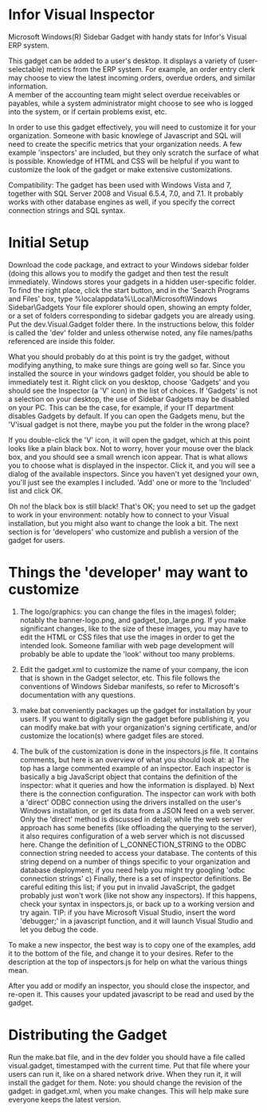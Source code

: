 Infor Visual Inspector
======================

Microsoft Windows(R) Sidebar Gadget with handy stats for Infor's Visual ERP system.

This gadget can be added to a user's desktop.  It displays a variety of (user-selectable) metrics from the ERP system.
For example, an order entry clerk may choose to view the latest incoming orders, overdue orders, and similar information.  
A member of the accounting team might select overdue receivables or payables, while a system administrator might 
choose to see who is logged into the system, or if certain problems exist, etc.

In order to use this gadget effectively, you will need to customize it for your organization.  Someone with basic knowlege of
Javascript and SQL will need to create the specific metrics that your organization needs.  A few example 'inspectors' are
included, but they only scratch the surface of what is possible.  Knowledge of HTML and CSS will be helpful if you want to 
customize the look of the gadget or make extensive customizations.

Compatibility:
The gadget has been used with Windows Vista and 7, together with SQL Server 2008 and Visual 6.5.4, 7.0, and 7.1.  It probably works with other database engines as well, if you specify the correct connection strings and SQL syntax.

Initial Setup
=============
Download the code package, and extract to your Windows sidebar folder (doing this allows you to modify the gadget and then 
test the result immediately.  Windows stores your gadgets in a hidden user-specific folder.  To find the right place, click the start button, and in the 'Search Programs and Files' box, type 
%localappdata%\Local\Microsoft\Windows Sidebar\Gadgets
Your file explorer should open, showing an empty folder, or a set of folders corresponding to sidebar gadgets you are already using.
Put the dev.Visual.Gadget folder there.  In the instructions below, this folder is called the 'dev' folder and unless otherwise noted, any file names/paths referenced are inside this folder.

What you should probably do at this point is try the gadget, without modifying anything, to make sure things are going well so far.  Since you installed the source in your windows gadget folder, you should be able to immediately test it.  Right click on you desktop, choose 'Gadgets' and you should see the Inspector (a 'V' icon) in the list of choices.  If 'Gadgets' is not a selection on your desktop, the use of Sidebar Gadgets may be disabled on your PC.  This can be the case, for example, if your IT department disables Gadgets by default.  If you can open the Gadgets menu, but the 'V'isual gadget is not there, maybe you put the folder in the wrong place?

If you double-click the 'V' icon, it will open the gadget, which at this point looks like a plain black box.  Not to worry, hover your mouse over the black box, and you should see a small wrench icon appear.  That is what allows you to choose what is displayed in the inspector.  Click it, and you will see a dialog of the available inspectors.  Since you haven't yet designed your own, you'll just see the examples I included.  'Add' one or more to the 'Included' list and click OK. 

Oh no! the black box is still black!  That's OK; you need to set up the gadget to work in your environment: notably how to connect to your Visual installation, but you might also want to change the look a bit.  The next section is for 'developers' who customize and publish a version of the gadget for users.

Things the 'developer' may want to customize
============================================
1) The logo/graphics: you can change the files in the images\ folder; notably the banner-logo.png, and gadget_top_large.png.  If you make significant changes, like to the size of these images, you may have to edit the HTML or CSS files that use the images in order to get the intended look.  Someone familiar with web page development will probably be able to update the 'look' without too many problems.

2) Edit the gadget.xml to customize the name of your company, the icon that is shown in the Gadget selector, etc.  This file follows the conventions of Windows Sidebar manifests, so refer to Microsoft's documentation with any questions.

3) make.bat conveniently packages up the gadget for installation by your users.  If you want to digitally sign the gadget before publishing it, you can modify make.bat with your organization's signing certificate, and/or customize the location(s) where gadget files are stored.

4) The bulk of the customization is done in the inspectors.js file.  It contains comments, but here is an overview of what you should look at:
    a) The top has a large commented example of an inspector.  Each inspector is basically a big JavaScript object that contains the definition of the inspector: what it queries and how the information is displayed.
    b) Next there is the connection configuration.  The inspector can work with both a 'direct' ODBC connection using the drivers installed on the user's Windows installation, or get its data from a JSON feed on a web server.  Only the 'direct' method is discussed in detail; while the web server approach has some benefits (like offloading the querying to the server), it also requires configuration of a web server which is not discussed here.
    Change the definition of L_CONNECTION_STRING to the ODBC connection string needed to access your database.  The contents of this string depend on a number of things specific to your organization and database deployment; if you need help you might try googling 'odbc connection strings'
    c) Finally, there is a set of inspector definitions.  Be careful editing this list; if you put in invalid JavaScript, the gadget probably just won't work (like not show any inspectors).  If this happens, check your syntax in inspectors.js, or back up to a working version and try again.  TIP: if you have Microsoft Visual Studio, insert the word 'debugger;' in a javascript function, and it will launch Visual Studio and let you debug the code.
    
To make a new inspector, the best way is to copy one of the examples, add it to the bottom of the file, and change it to your desires.  Refer to the description at the top of inspectors.js for help on what the various things mean.

After you add or modify an inspector, you should close the inspector, and re-open it. This causes your updated javascript to be read and used by the gadget.

Distributing the Gadget
=======================
Run the make.bat file, and in the dev folder you should have a file called visual.gadget, timestamped with the current time.  Put that file where your users can run it, like on a shared network drive.  When they run it, it will install the gadget for them.
Note: you should change the revision of the gadget: in gadget.xml, when you make changes.  This will help make sure everyone keeps the latest version.


